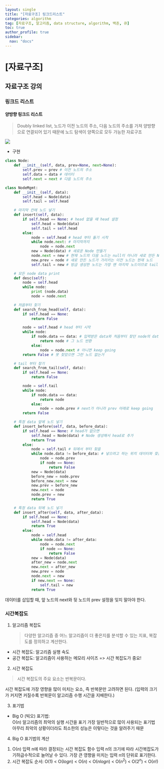 ```yaml
---
layout: single
title: "[자료구조] 링크드리스트"
categories: algorithm
tag: [자료구조, 알고리즘, data structure, algorithm, 백준, 큐]
toc: true
author_profile: true
sidebar:
  nav: "docs"
---
```


# [자료구조]

## 자료구조 강의

### 링크드 리스트

#### **양방향 링크드 리스트**

> Doubly linked list, 노드가 이전 노드의 주소, 다음 노드의 주소를 가져 양방향으로 연결되어 있기 때문에 노드 탐색이 양쪽으로 모두 가능한 자료구조

![](https://images.velog.io/images/jisu129/post/aef51d90-efb9-47e7-a2bf-577f16833b97/doublelinkedlist.png)

- 구현

```py
class Node:
    def __init__(self, data, prev=None, next=None):
        self.prev = prev # 이전 노드의 주소
        self.data = data # 데이터
        self.next = next # 다음 노드의 주소

class NodeMgmt:
    def __init__(self, data):
        self.head = Node(data)
        self.tail = self.head

    # 마지막 칸에 노드 넣기
    def insert(self, data):
        if self.head == None: # head 없을 때 head 설정
            self.head = Node(data)
            self.tail = self.head
        else:
            node = self.head # head 부터 돌기 시작
            while node.next: # 마지막까지
                node = node.next
            new = Node(data) # 새로운 Node 만들기
            node.next = new # 현재 노드의 다음 노드는 null이 아니라 새로 만든 Node
            new.prev = node # 새로 만든 노드가 가리키는 이전 노드는 현재 노드
            self.tail = new # 방금 생성한 노드는 가장 맨 마지막 노드이므로 tail 설정

	# 모든 node data print
    def desc(self):
        node = self.head
        while node:
            print (node.data)
            node = node.next

    # 처음부터 찾기
    def search_from_head(self, data):
        if self.head == None:
            return False

        node = self.head # head 부터 시작
        while node:
            if node.data == data: # 입력받은 data와 처음부터 찾던 node의 data랑 같으면
                return node # 그 노드 반환
            else:
                node = node.next # 아니면 keep going
        return False # 못 찾았으면 그런 노드 없는거

    # tail 부터 찾기
    def search_from_tail(self, data):
        if self.head == None:
            return False

        node = self.tail
        while node:
            if node.data == data:
                return node
            else:
                node = node.prev # next가 아니라 prev 아래로 keep going
        return False

    # 특정 data 앞에 노드 넣기
    def insert_before(self, data, before_data):
        if self.head == None: # head가 없으면
            self.head = Node(data) # Node 생성해서 head로 추가
            return True
        else:
            node = self.tail # 뒤에서 부터 찾음
            while node.data != before_data: # 넣으려고 하는 위치 데이터와 찾는 노드 데이터 같을 때까지 확인
                node = node.prev
                if node == None:
                    return False
            new = Node(data)
            before_new = node.prev
            before_new.next = new
            new.prev = before_new
            new.next = node
            node.prev = new
            return True

    # 특정 data 뒤에 노드 넣기
    def insert_after(self, data, after_data):
        if self.head == None:
            self.head = Node(data)
            return True
        else:
            node = self.head
            while node.data != after_data:
                node = node.next
                if node == None:
                    return False
            new = Node(data)
            after_new = node.next
            new.next = after_new
            new.prev = node
            node.next = new
            if new.next == None:
                self.tail = new
            return True
```

데이터를 삽입할 때, 앞 노드의 next와 뒷 노드의 prev 설정을 잊지 말아야 한다.

### 시간복잡도

1. 알고리즘 복잡도
   > 다양한 알고리즘 중 어느 알고리즘이 더 좋은지를 분석할 수 있는 지표, 복잡도를 정의하고 계산한다.

- 시간 복잡도: 알고리즘 실행 속도
- 공간 복잡도: 알고리즘이 사용하는 메모리 사이즈
  => 시간 복잡도가 중요!

2. 시간 복잡도

> 시간 복잡도의 주요 요소는 반복문이다.

시간 복잡도에 가장 영향을 많이 미치는 요소, 즉 반복문만 고려하면 된다. (입력의 크기가 커지면 커질수록 반복문이 알고리즘 수행 시간을 지배한다.)

3. 표기법

- Big O (빅오) 표기법:
  <br>O($n$) 알고리즘의 최악의 실행 시간을 표기
  가장 일반적으로 많이 사용되는 표기법
  <br>아무리 최악의 상황이더라도 최소한의 성능은 이렇다는 것을 알려주기 때문

4. Big O 표기법의 계산

1) O($n$)
   입력 n에 따라 결정되는 시간 복잡도 함수
   입력 n의 크기에 따라 시간복잡도가 기하급수적으로 늘어날 수 있다.
   가장 큰 영향을 미치는 입력 n의 단위로 표기한다.
2) 시간 복잡도 순서:
   O($1$) < O($logn$) < O($n$) < O($nlogn$) < O($n^2$) < O($2^n$) < O($n!$)
